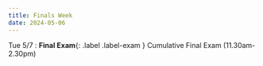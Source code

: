 ```yaml
---
title: Finals Week
date: 2024-05-06
---
```


Tue 5/7
: **Final Exam**{: .label .label-exam } Cumulative Final Exam (11.30am-2.30pm)
